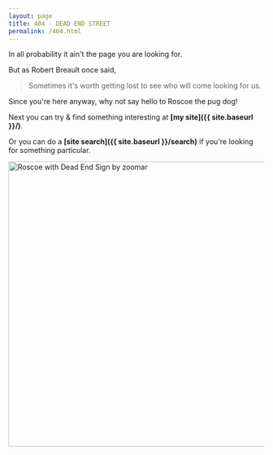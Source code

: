 ```yaml
---
layout: page
title: 404 - DEAD END STREET
permalink: /404.html
---
```


In all probability it ain't the page you are looking for.  

But as Robert Breault once said,  

> Sometimes it's worth getting lost to see who will come looking for us.  

Since you're here anyway, why not say hello to Roscoe the pug dog!  

Next you can try & find something interesting at **[my site]({{ site.baseurl }}/)**.  

Or you can do a **[site search]({{ site.baseurl }}/search)** if you're looking for something particular.  

<img align="left" width="560" height="560" src="{{ site.baseurl }}/assets/image/404.png" title="Roscoe with Dead End Sign by zoomar">  
